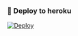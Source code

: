 ### 🚀 Deploy to heroku
[![Deploy](https://www.herokucdn.com/deploy/button.svg)](https://heroku.com/deploy?template=https://github.com/Ismiyev/ASOyashgame)
